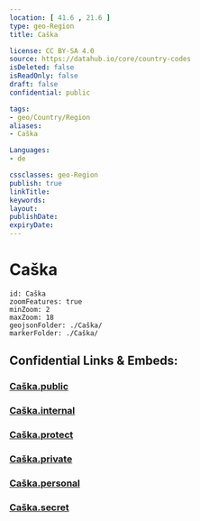 ```yaml
---
location: [ 41.6 , 21.6 ] 
type: geo-Region
title: Caška

license: CC BY-SA 4.0
source: https://datahub.io/core/country-codes
isDeleted: false
isReadOnly: false
draft: false
confidential: public

tags:
- geo/Country/Region
aliases:
- Caška

Languages:
- de

cssclasses: geo-Region
publish: true
linkTitle: 
keywords: 
layout: 
publishDate: 
expiryDate: 
---
```


# Caška

```leaflet
id: Caška
zoomFeatures: true 
minZoom: 2 
maxZoom: 18
geojsonFolder: ./Caška/
markerFolder: ./Caška/
```


## Confidential Links & Embeds: 

### [Caška.public](/_public/\Earth\Continent\Europe\Europe~South\Macedonia~North\Municipalities~MacedoniaCaška.public.md) 

### [Caška.internal](/_internal/\Earth\Continent\Europe\Europe~South\Macedonia~North\Municipalities~MacedoniaCaška.internal.md) 

### [Caška.protect](/_protect/\Earth\Continent\Europe\Europe~South\Macedonia~North\Municipalities~MacedoniaCaška.protect.md) 

### [Caška.private](/_private/\Earth\Continent\Europe\Europe~South\Macedonia~North\Municipalities~MacedoniaCaška.private.md) 

### [Caška.personal](/_personal/\Earth\Continent\Europe\Europe~South\Macedonia~North\Municipalities~MacedoniaCaška.personal.md) 

### [Caška.secret](/_secret/\Earth\Continent\Europe\Europe~South\Macedonia~North\Municipalities~MacedoniaCaška.secret.md)

